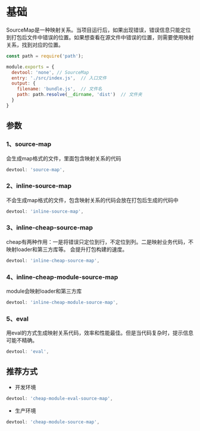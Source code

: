 # 基础
SourceMap是一种映射关系。当项目运行后，如果出现错误，错误信息只能定位到打包后文件中错误的位置。如果想查看在源文件中错误的位置，则需要使用映射关系，找到对应的位置。
```js
const path = require('path');

module.exports = {
  devtool: 'none', // SourceMap
  entry: './src/index.js',  // 入口文件
  output: {
    filename: 'bundle.js',  // 文件名
    path: path.resolve(__dirname, 'dist')  // 文件夹
  }
}
```
## 参数
### 1、source-map
会生成map格式的文件，里面包含映射关系的代码
```js
devtool: 'source-map',
```
### 2、inline-source-map
不会生成map格式的文件，包含映射关系的代码会放在打包后生成的代码中
```js
devtool: 'inline-source-map',
```
### 3、inline-cheap-source-map
cheap有两种作用：一是将错误只定位到行，不定位到列。二是映射业务代码，不映射loader和第三方库等。
会提升打包构建的速度。
```js
devtool: 'inline-cheap-source-map',
```

### 4、inline-cheap-module-source-map
module会映射loader和第三方库
```js
devtool: 'inline-cheap-module-source-map',
```
### 5、eval
用eval的方式生成映射关系代码，效率和性能最佳。但是当代码复杂时，提示信息可能不精确。
```js
devtool: 'eval',
```
## 推荐方式
- 开发环境
```js
devtool: 'cheap-module-eval-source-map',
```
- 生产环境
```js
devtool: 'cheap-module-source-map',
```
